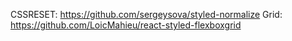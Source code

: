 CSSRESET: https://github.com/sergeysova/styled-normalize
Grid: https://github.com/LoicMahieu/react-styled-flexboxgrid